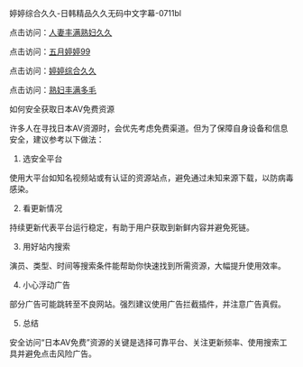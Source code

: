 婷婷综合久久-日韩精品久久无码中文字幕-0711bl

点击访问：<a href="https://heiliaowzu4ur.pages.dev">人妻丰满熟妇久久</a>

点击访问：<a href="https://heiliaoe8ajia.pages.dev">五月婷婷99</a>

点击访问：<a href="https://heiliaowt0d7p.pages.dev">婷婷综合久久</a>

点击访问：<a href="https://heiliaoxqkkct.pages.dev">熟妇丰满多毛</a>

如何安全获取日本AV免费资源

许多人在寻找日本AV资源时，会优先考虑免费渠道。但为了保障自身设备和信息安全，建议参考以下做法：

1. 选安全平台

使用大平台如知名视频站或有认证的资源站点，避免通过未知来源下载，以防病毒感染。

2. 看更新情况

持续更新代表平台运行稳定，有助于用户获取到新鲜内容并避免死链。

3. 用好站内搜索

演员、类型、时间等搜索条件能帮助你快速找到所需资源，大幅提升使用效率。

4. 小心浮动广告

部分广告可能跳转至不良网站。强烈建议使用广告拦截插件，并注意广告真假。

5. 总结

安全访问“日本AV免费”资源的关键是选择可靠平台、关注更新频率、使用搜索工具并避免点击风险广告。

<span style="display:none;">[Canonical link](https://github.com/bl071125/12699)</span>
